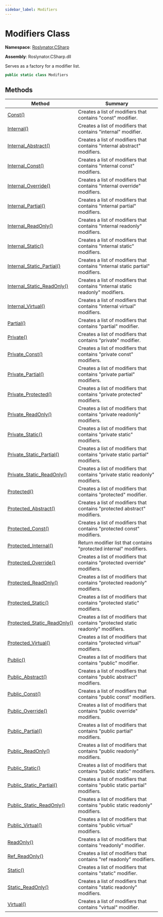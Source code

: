 ```yaml
---
sidebar_label: Modifiers
---
```


# Modifiers Class

**Namespace**: [Roslynator.CSharp](../index.md)

**Assembly**: Roslynator\.CSharp\.dll

  
Serves as a factory for a modifier list\.

```csharp
public static class Modifiers
```

## Methods

| Method | Summary |
| ------ | ------- |
| [Const()](Const/index.md) | Creates a list of modifiers that contains "const" modifier\. |
| [Internal()](Internal/index.md) | Creates a list of modifiers that contains "internal" modifier\. |
| [Internal_Abstract()](Internal_Abstract/index.md) | Creates a list of modifiers that contains "internal abstract" modifiers\. |
| [Internal_Const()](Internal_Const/index.md) | Creates a list of modifiers that contains "internal const" modifiers\. |
| [Internal_Override()](Internal_Override/index.md) | Creates a list of modifiers that contains "internal override" modifiers\. |
| [Internal_Partial()](Internal_Partial/index.md) | Creates a list of modifiers that contains "internal partial" modifiers\. |
| [Internal_ReadOnly()](Internal_ReadOnly/index.md) | Creates a list of modifiers that contains "internal readonly" modifiers\. |
| [Internal_Static()](Internal_Static/index.md) | Creates a list of modifiers that contains "internal static" modifiers\. |
| [Internal_Static_Partial()](Internal_Static_Partial/index.md) | Creates a list of modifiers that contains "internal static partial" modifiers\. |
| [Internal_Static_ReadOnly()](Internal_Static_ReadOnly/index.md) | Creates a list of modifiers that contains "internal static readonly" modifiers\. |
| [Internal_Virtual()](Internal_Virtual/index.md) | Creates a list of modifiers that contains "internal virtual" modifiers\. |
| [Partial()](Partial/index.md) | Creates a list of modifiers that contains "partial" modifier\. |
| [Private()](Private/index.md) | Creates a list of modifiers that contains "private" modifier\. |
| [Private_Const()](Private_Const/index.md) | Creates a list of modifiers that contains "private const" modifiers\. |
| [Private_Partial()](Private_Partial/index.md) | Creates a list of modifiers that contains "private partial" modifiers\. |
| [Private_Protected()](Private_Protected/index.md) | Creates a list of modifiers that contains "private protected" modifiers\. |
| [Private_ReadOnly()](Private_ReadOnly/index.md) | Creates a list of modifiers that contains "private readonly" modifiers\. |
| [Private_Static()](Private_Static/index.md) | Creates a list of modifiers that contains "private static" modifiers\. |
| [Private_Static_Partial()](Private_Static_Partial/index.md) | Creates a list of modifiers that contains "private static partial" modifiers\. |
| [Private_Static_ReadOnly()](Private_Static_ReadOnly/index.md) | Creates a list of modifiers that contains "private static readonly" modifiers\. |
| [Protected()](Protected/index.md) | Creates a list of modifiers that contains "protected" modifier\. |
| [Protected_Abstract()](Protected_Abstract/index.md) | Creates a list of modifiers that contains "protected abstract" modifiers\. |
| [Protected_Const()](Protected_Const/index.md) | Creates a list of modifiers that contains "protected const" modifiers\. |
| [Protected_Internal()](Protected_Internal/index.md) | Return modifier list that contains "protected internal" modifiers\. |
| [Protected_Override()](Protected_Override/index.md) | Creates a list of modifiers that contains "protected override" modifiers\. |
| [Protected_ReadOnly()](Protected_ReadOnly/index.md) | Creates a list of modifiers that contains "protected readonly" modifiers\. |
| [Protected_Static()](Protected_Static/index.md) | Creates a list of modifiers that contains "protected static" modifiers\. |
| [Protected_Static_ReadOnly()](Protected_Static_ReadOnly/index.md) | Creates a list of modifiers that contains "protected static readonly" modifiers\. |
| [Protected_Virtual()](Protected_Virtual/index.md) | Creates a list of modifiers that contains "protected virtual" modifiers\. |
| [Public()](Public/index.md) | Creates a list of modifiers that contains "public" modifier\. |
| [Public_Abstract()](Public_Abstract/index.md) | Creates a list of modifiers that contains "public abstract" modifiers\. |
| [Public_Const()](Public_Const/index.md) | Creates a list of modifiers that contains "public const" modifiers\. |
| [Public_Override()](Public_Override/index.md) | Creates a list of modifiers that contains "public override" modifiers\. |
| [Public_Partial()](Public_Partial/index.md) | Creates a list of modifiers that contains "public partial" modifiers\. |
| [Public_ReadOnly()](Public_ReadOnly/index.md) | Creates a list of modifiers that contains "public readonly" modifiers\. |
| [Public_Static()](Public_Static/index.md) | Creates a list of modifiers that contains "public static" modifiers\. |
| [Public_Static_Partial()](Public_Static_Partial/index.md) | Creates a list of modifiers that contains "public static partial" modifiers\. |
| [Public_Static_ReadOnly()](Public_Static_ReadOnly/index.md) | Creates a list of modifiers that contains "public static readonly" modifiers\. |
| [Public_Virtual()](Public_Virtual/index.md) | Creates a list of modifiers that contains "public virtual" modifiers\. |
| [ReadOnly()](ReadOnly/index.md) | Creates a list of modifiers that contains "readonly" modifier\. |
| [Ref_ReadOnly()](Ref_ReadOnly/index.md) | Creates a list of modifiers that contains "ref readonly" modifiers\. |
| [Static()](Static/index.md) | Creates a list of modifiers that contains "static" modifier\. |
| [Static_ReadOnly()](Static_ReadOnly/index.md) | Creates a list of modifiers that contains "static readonly" modifiers\. |
| [Virtual()](Virtual/index.md) | Creates a list of modifiers that contains "virtual" modifier\. |

